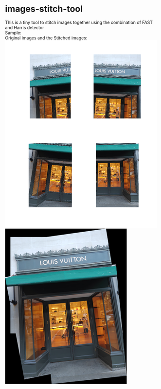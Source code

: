 # images-stitch-tool
This is a tiny tool to stitch images together using the combination of FAST and Harris detector  
Sample:  
Original images and the Stitched images:  
<img src="https://github.com/HaoyuanZhao/images-stitch-tool/blob/main/sample_images/original-sample.png" width="500">
<img src="https://github.com/HaoyuanZhao/images-stitch-tool/blob/main/sample_images/output_image.png" width="400">
 
